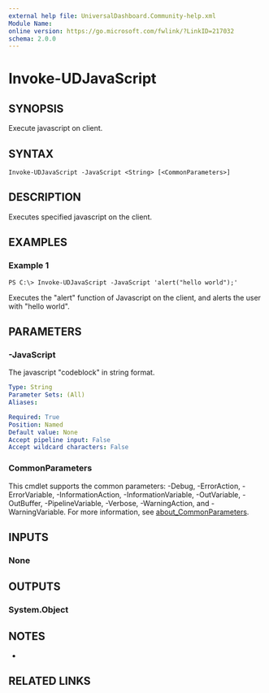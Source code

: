 ```yaml
---
external help file: UniversalDashboard.Community-help.xml
Module Name:
online version: https://go.microsoft.com/fwlink/?LinkID=217032
schema: 2.0.0
---
```


# Invoke-UDJavaScript

## SYNOPSIS
Execute javascript on client.

## SYNTAX

```
Invoke-UDJavaScript -JavaScript <String> [<CommonParameters>]
```

## DESCRIPTION
Executes specified javascript on the client.

## EXAMPLES

### Example 1
```
PS C:\> Invoke-UDJavaScript -JavaScript 'alert("hello world");'
```

Executes the "alert" function of Javascript on the client, and alerts the user with "hello world".

## PARAMETERS

### -JavaScript
The javascript "codeblock" in string format.

```yaml
Type: String
Parameter Sets: (All)
Aliases:

Required: True
Position: Named
Default value: None
Accept pipeline input: False
Accept wildcard characters: False
```

### CommonParameters
This cmdlet supports the common parameters: -Debug, -ErrorAction, -ErrorVariable, -InformationAction, -InformationVariable, -OutVariable, -OutBuffer, -PipelineVariable, -Verbose, -WarningAction, and -WarningVariable. For more information, see [about_CommonParameters](http://go.microsoft.com/fwlink/?LinkID=113216).

## INPUTS

### None
## OUTPUTS

### System.Object
## NOTES
*

## RELATED LINKS
